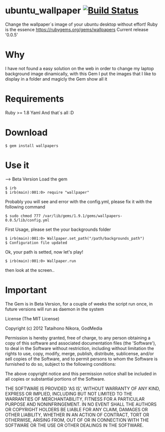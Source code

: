 ubuntu_wallpaper  [![Build Status](https://secure.travis-ci.org/rderoldan1/ubuntu_wallpaper.png)](http://secure.travis-ci.org/rderoldan1/ubuntu_wallpaper)
================
Change the wallpaper´s image of your ubuntu desktop without effort!
Ruby is the essence
https://rubygems.org/gems/wallpapers
Current release '0.0.5'

Why
=====
I have not found a easy solution on the web in order to change my laptop background image dinamically, with this Gem I put the
images that I like to display in a folder and magicly the Gem show all it

Requirements
===========
Ruby >= 1.8
Yaml
And that´s all :D

Download
========
    $ gem install wallpapers

Use it
======
--> Beta Version
Load the gem

    $ irb
    $ irb(main):001:0> require "wallpaper"

Probably you will see and error with the config.yml, please fix it with the following command

    $ sudo chmod 777 /var/lib/gems/1.9.1/gems/wallpapers-0.0.5/lib/config.yml

First Usage, please set the your backgrounds folder

    $ irb(main):001:0> Wallpaper.set_path("/path/backgrounds_path")
    $ Configuration file updated

Ok, your path is setted, now let's play!

    $ irb(main):001:0> Wallpaper.run

then look at the screen..

**Important**
=============
The Gem is in Beta Version, for a couple of weeks the script run once, in future versions will run as daemon in the system

License
(The MIT License)

Copyright (c) 2012 Tataihono Nikora, GodMedia

Permission is hereby granted, free of charge, to any person obtaining a copy of this software and associated
documentation files (the 'Software'), to deal in the Software without restriction, including without limitation the
rights to use, copy, modify, merge, publish, distribute, sublicense, and/or sell copies of the Software, and to permit
 persons to whom the Software is furnished to do so, subject to the following conditions:

The above copyright notice and this permission notice shall be included in all copies or substantial portions of the
 Software.

THE SOFTWARE IS PROVIDED 'AS IS', WITHOUT WARRANTY OF ANY KIND, EXPRESS OR IMPLIED, INCLUDING BUT NOT LIMITED TO THE WARRANTIES OF MERCHANTABILITY, FITNESS FOR A PARTICULAR PURPOSE AND NONINFRINGEMENT. IN NO EVENT SHALL THE AUTHORS OR COPYRIGHT HOLDERS BE LIABLE FOR ANY CLAIM, DAMAGES OR OTHER LIABILITY, WHETHER IN AN ACTION OF CONTRACT, TORT OR OTHERWISE, ARISING FROM, OUT OF OR IN CONNECTION WITH THE SOFTWARE OR THE USE OR OTHER DEALINGS IN THE SOFTWARE.